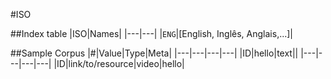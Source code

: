 #ISO

##Index table
|ISO|Names|
|---|---|
|`ENG`|[English, Inglês, Anglais,...]|

##Sample Corpus
|#|Value|Type|Meta|
|---|---|---|---|
|ID|hello|text||
|---|---|---|---|
|ID|link/to/resource|video|hello|
